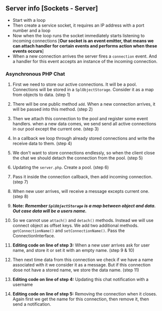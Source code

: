 ## Server info [Sockets - Server]
- Start with a loop
- Then create a service socket, it requires an IP address with a port number and a loop
- Now when the loop runs the socket immediately starts listening to incoming connections
[**Our socket is an event emitter, that means we can attach handler for certain events and 
performs action when these events occurs**]
- When a new connection arrives the server fires a ``connection`` event. And a handler for this event accepts an instance 
of the incoming connection.

### Asynchronous PHP Chat
1. First we need to store our active connections. It will be a pool. Connections will be stored in a ``SplObjectStorage``.
Consider it as a map from objects to data. (step 1)

2. There will be one public method ``add``. When a new connection arrives, it will be passed into this method. (step 2)

3.  Then we attach this connection to the pool and register some event handlers. when a new data comes, we send send all 
active connections in our pool except the current one. (step 3)

4. In a callback we loop through already stored connections and write the receive data to them. (step 4)

5. We don't want to store connections endlessly, so when the client close the chat we should detach the connection from 
the pool. (step 5)

6. Updating the ``server.php``. Create a pool. (step 6)

7. Pass it inside the connection callback, then add incoming connection. (step 7)

8. When new user arrives, will receive a message excepts current one. (step 8)

9. **Note: *_Remember ```SplObjectStorage``` is a map between object and data. Out case data will be a users name._***

10. So we cannot use ```attach()``` and ```detach()``` methods. Instead we will use connect object as offset keys. We add two
additional methods. ```getConnectionName()``` and ```setConnectionName()```. Pass the ConnectionInterface.

11. **Editing code on line of step 3:** When a new user arrives ask for user name, and store it or set it with an empty
 name. (step 9 & 10)

12. Then next time data from this connection we check if we have a name associated with it we consider it as a message. 
But if this connection dose not have a stored name, we store the data name. (step 11)

13. **Editing code on line of step 4:** Updating this chat notification with a username

14. **Editing code on line of step 5:** Removing the connection when it closes. Again first we get the name for this 
connection, then remove it, then send a notification.



 